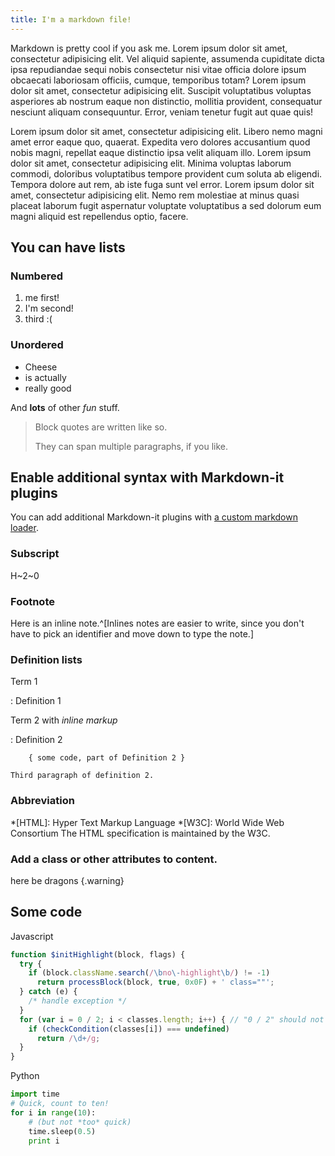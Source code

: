 ```yaml
---
title: I'm a markdown file!
---
```


Markdown is pretty cool if you ask me. Lorem ipsum dolor sit amet, consectetur adipisicing elit. Vel aliquid sapiente, assumenda cupiditate dicta ipsa repudiandae sequi nobis consectetur nisi vitae officia dolore ipsum obcaecati laboriosam officiis, cumque, temporibus totam? Lorem ipsum dolor sit amet, consectetur adipisicing elit. Suscipit voluptatibus voluptas asperiores ab nostrum eaque non distinctio, mollitia provident, consequatur nesciunt aliquam consequuntur. Error, veniam tenetur fugit aut quae quis!

Lorem ipsum dolor sit amet, consectetur adipisicing elit. Libero nemo magni amet error eaque quo, quaerat. Expedita vero dolores accusantium quod nobis magni, repellat eaque distinctio ipsa velit aliquam illo. Lorem ipsum dolor sit amet, consectetur adipisicing elit. Minima voluptas laborum commodi, doloribus voluptatibus tempore provident cum soluta ab eligendi. Tempora dolore aut rem, ab iste fuga sunt vel error. Lorem ipsum dolor sit amet, consectetur adipisicing elit. Nemo rem molestiae at minus quasi placeat laborum fugit aspernatur voluptate voluptatibus a sed dolorum eum magni aliquid est repellendus optio, facere.

## You can have lists

### Numbered
1. me first!
2. I'm second!
3. third :(

### Unordered
* Cheese
* is actually
* really good

And **lots** of other *fun* stuff.

> Block quotes are
> written like so.
>
> They can span multiple paragraphs,
> if you like.

## Enable additional syntax with Markdown-it plugins

You can add additional Markdown-it plugins with
[a custom markdown loader](https://github.com/gatsbyjs/gatsby-starter-default/blob/master/loaders/markdown-loader/index.js#L22-L32).

### Subscript
H~2~0

### Footnote
Here is an inline note.^[Inlines notes are easier to write, since
you don't have to pick an identifier and move down to type the
note.]

### Definition lists
Term 1

:   Definition 1

Term 2 with *inline markup*

:   Definition 2

        { some code, part of Definition 2 }

    Third paragraph of definition 2.

### Abbreviation
*[HTML]: Hyper Text Markup Language
*[W3C]:  World Wide Web Consortium
The HTML specification
is maintained by the W3C.

### Add a class or other attributes to content.
here be dragons {.warning}

## Some code

Javascript
```javascript
function $initHighlight(block, flags) {
  try {
    if (block.className.search(/\bno\-highlight\b/) != -1)
      return processBlock(block, true, 0x0F) + ' class=""';
  } catch (e) {
    /* handle exception */
  }
  for (var i = 0 / 2; i < classes.length; i++) { // "0 / 2" should not be parsed as regexp
    if (checkCondition(classes[i]) === undefined)
      return /\d+/g;
  }
}
```

Python
```python
import time
# Quick, count to ten!
for i in range(10):
    # (but not *too* quick)
    time.sleep(0.5)
    print i
```
